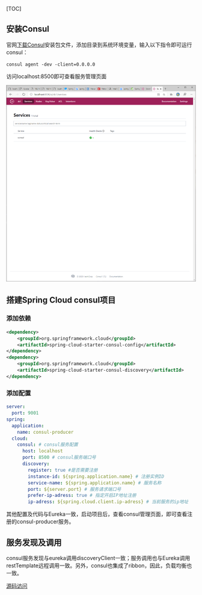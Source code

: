 [TOC]

## 安装Consul

官网[下载Consul](https://www.consul.io/downloads.html)安装包文件，添加目录到系统环境变量，输入以下指令即可运行consul：

```shell
consul agent -dev -client=0.0.0.0
```

访问localhost:8500即可查看服务管理页面

![image-20200406141649782](../.vuepress/public/images/image-20200406141649782.png)

## 搭建Spring Cloud consul项目

### 添加依赖

```xml
<dependency>
    <groupId>org.springframework.cloud</groupId>
    <artifactId>spring-cloud-starter-consul-config</artifactId>
</dependency>
<dependency>
    <groupId>org.springframework.cloud</groupId>
    <artifactId>spring-cloud-starter-consul-discovery</artifactId>
</dependency>
```

### 添加配置

```yaml
server:
  port: 9001
spring:
  application:
    name: consul-producer
  cloud:
    consul: # consul服务配置
      host: localhost
      port: 8500 # consul服务端口号
      discovery:
        register: true #是否需要注册
        instance-id: ${spring.application.name} # 注册实例ID
        service-name: ${spring.application.name} # 服务名称
        port: ${server.port} # 服务请求端口号
        prefer-ip-adress: true # 指定开启IP地址注册
        ip-adress: ${spring.cloud.client.ip-adress} # 当前服务的ip地址
```

其他配置及代码与Eureka一致，启动项目后，查看consul管理页面，即可查看注册的consul-producer服务。

## 服务发现及调用

consul服务发现与eureka调用discoveryClient一致；服务调用也与Eureka调用restTemplate远程调用一致。另外，consul也集成了ribbon，因此，负载均衡也一致。

[源码访问](https://github.com/xiaozheng243/SpringCloud/tree/a89ae848)